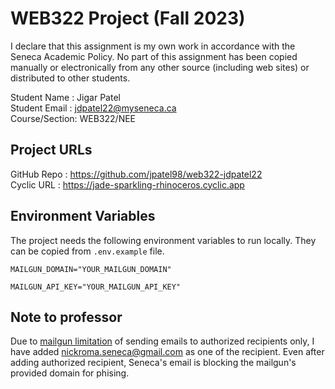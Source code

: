 # WEB322 Project (Fall 2023)

I declare that this assignment is my own work in accordance with the Seneca Academic Policy.
No part of this assignment has been copied manually or electronically from any other source
(including web sites) or distributed to other students.

Student Name  : Jigar Patel <br>
Student Email : jdpatel22@myseneca.ca <br>
Course/Section: WEB322/NEE

## Project URLs
GitHub Repo   : https://github.com/jpatel98/web322-jdpatel22 <br>
Cyclic URL    : https://jade-sparkling-rhinoceros.cyclic.app

## Environment Variables
The project needs the following environment variables to run locally. They can be copied from `.env.example` file.

`
MAILGUN_DOMAIN="YOUR_MAILGUN_DOMAIN"
`

`
MAILGUN_API_KEY="YOUR_MAILGUN_API_KEY"
`

## Note to professor
Due to [mailgun limitation](https://help.mailgun.com/hc/en-us/articles/217531258-Authorized-Recipients) of sending emails to authorized recipients only, I have added nickroma.seneca@gmail.com as one of the recipient. Even after adding authorized recipient, Seneca's email is blocking the mailgun's provided domain for phising.
